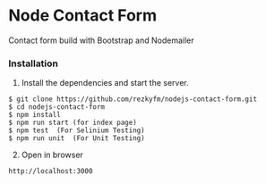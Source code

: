 # Node Contact Form
Contact form build with Bootstrap and Nodemailer


### Installation
1. Install the dependencies and start the server.
```
$ git clone https://github.com/rezkyfm/nodejs-contact-form.git
$ cd nodejs-contact-form
$ npm install
$ npm run start (for index page)
$ npm test  (For Selinium Testing)
$ npm run unit  (For Unit Testing)
```
2. Open in browser
```
http://localhost:3000

```

